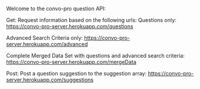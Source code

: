 Welcome to the convo-pro question API:


Get:
Request information based on the following urls:
Questions only:
https://convo-pro-server.herokuapp.com/questions

Advanced Search Criteria only:
https://convo-pro-server.herokuapp.com/advanced

Complete Merged Data Set with questions and advanced search criteria:
https://convo-pro-server.herokuapp.com/mergeData


Post:
Post a question suggestion to the suggestion array:
https://convo-pro-server.herokuapp.com/suggestions
